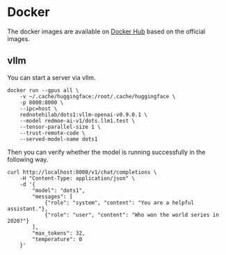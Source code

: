 # Docker

The docker images are available on [Docker Hub](https://hub.docker.com/repository/docker/rednotehilab/dots1/tags) based on the official images.

## vllm

You can start a server via vllm.

```shell
docker run --gpus all \
    -v ~/.cache/huggingface:/root/.cache/huggingface \
    -p 8000:8000 \
    --ipc=host \
    rednotehilab/dots1:vllm-openai-v0.9.0.1 \
    --model redmoe-ai-v1/dots.llm1.test \
    --tensor-parallel-size 1 \
    --trust-remote-code \
    --served-model-name dots1
```

Then you can verify whether the model is running successfully in the following way.

```shell
curl http://localhost:8000/v1/chat/completions \
    -H "Content-Type: application/json" \
    -d '{
        "model": "dots1",
        "messages": [
            {"role": "system", "content": "You are a helpful assistant."},
            {"role": "user", "content": "Who won the world series in 2020?"}
        ],
        "max_tokens": 32,
        "temperature": 0
    }'
```
